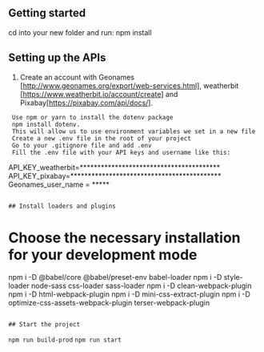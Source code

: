 ## Getting started

cd into your new folder and run:
npm install

## Setting up the APIs

1. Create an account with Geonames [http://www.geonames.org/export/web-services.html],
   weatherbit [https://www.weatherbit.io/account/create] and Pixabay[https://pixabay.com/api/docs/].

```
 Use npm or yarn to install the dotenv package 
 npm install dotenv.
 This will allow us to use environment variables we set in a new file
 Create a new .env file in the root of your project
 Go to your .gitignore file and add .env
 Fill the .env file with your API keys and username like this:

```

API_KEY_weatherbit=****************************************
API_KEY_pixabay=*******************************************
Geonames_user_name = *****

```

## Install loaders and plugins

```
# Choose the necessary installation for your development mode
npm i -D @babel/core @babel/preset-env babel-loader
npm i -D style-loader node-sass css-loader sass-loader
npm i -D clean-webpack-plugin
npm i -D html-webpack-plugin
npm i -D mini-css-extract-plugin
npm i -D optimize-css-assets-webpack-plugin terser-webpack-plugin
```

## Start the project
```
`npm run build-prod`
`npm run start`
```
